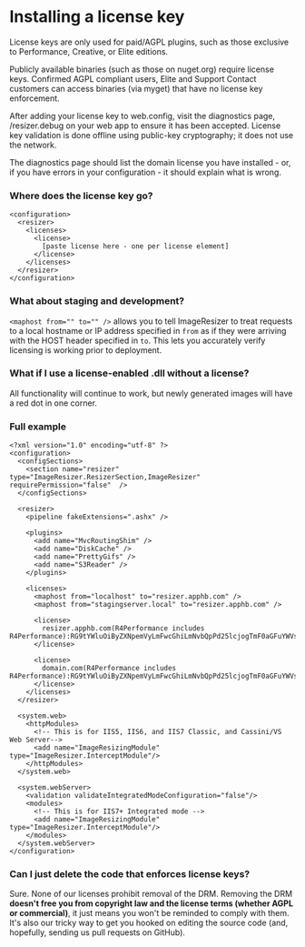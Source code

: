 

# Installing a license key

License keys are only used for paid/AGPL plugins, such as those exclusive to Performance, Creative, or Elite editions.

Publicly available binaries (such as those on nuget.org) require license keys. Confirmed AGPL compliant users, Elite and Support Contact customers can access binaries (via myget) that have no license key enforcement. 

After adding your license key to web.config, visit the diagnostics page, /resizer.debug on your web app to ensure it has been accepted. License key validation is done offline using public-key cryptography; it does not use the network.

The diagnostics page should list the domain license you have installed - or, if you have errors in your configuration - it should explain what is wrong. 

### Where does the license key go? 

```
<configuration>
  <resizer>
    <licenses>
      <license>
        [paste license here - one per license element]
      </license>
    </licenses>
  </resizer>
</configuration>
```

### What about staging and development? 

`<maphost from="" to="" />` allows you to tell ImageResizer to treat requests to a local hostname or IP address specified in `from` as if they were arriving with the HOST header specified in `to`. This lets you accurately verify licensing is working prior to deployment.

### What if I use a license-enabled .dll without a license?

All functionality will continue to work, but newly generated images will have a red dot in one corner. 

### Full example

```
<?xml version="1.0" encoding="utf-8" ?>
<configuration>
  <configSections>
    <section name="resizer" type="ImageResizer.ResizerSection,ImageResizer"  requirePermission="false"  />
  </configSections>

  <resizer>
    <pipeline fakeExtensions=".ashx" />

    <plugins>
      <add name="MvcRoutingShim" />
      <add name="DiskCache" />
      <add name="PrettyGifs" />
      <add name="S3Reader" />
    </plugins>  

    <licenses>
      <maphost from="localhost" to="resizer.apphb.com" />
      <maphost from="stagingserver.local" to="resizer.apphb.com" />

      <license>
        resizer.apphb.com(R4Performance includes R4Performance):RG9tYWluOiByZXNpemVyLmFwcGhiLmNvbQpPd25lcjogTmF0aGFuYWVsIEpvbmVzCklzc3VlZDogMjAxNS0wNS0wMVQxNTowNzo1NloKRmVhdHVyZXM6IFI0UGVyZm9ybWFuY2U=:oWv2YlAkzTEWcaJ6fPMEsweTNh9Bt5evhjWVNHuXtiRNl22sSS3OB/XE69NsSx8kEs1ExSwzvjwPx95paQyxGsTDigdh/UCkh7TCUyIECX7pI2JtA5f3KkFzfwmISIE8d14Kyf3ijO6s2HI1A1obbH5IucyaDJLQBCSrykxJK6JM4NOM82UbAUfwXRCnjWw2frwtBDp9rezJ46iQ80BXxTJ1LXlSqBry5z7bdSZtcP2k8L+Zp3t+9Blfl2k6z0um06kDa7RkPnmfwKCYTU+HbPQ2qDfGvcNaRC6XEa17ztTn52T6hErS7AJKIZ4OKxvw3olLmmVjEg+LiuKo7NVmmQ==
      </license>

      <license>
        domain.com(R4Performance includes R4Performance):RG9tYWluOiByZXNpemVyLmFwcGhiLmNvbQpPd25lcjogTmF0aGFuYWVsIEpvbmVzCklzc3VlZDogMjAxNS0wNS0wMVQxNTowNzo1NloKRmVhdHVyZXM6IFI0UGVyZm9ybWFuY2U=:oWv2YlAkzTEWcaJ6fPMEsweTNh9Bt5evhjWVNHuXtiRNl22sSS3OB/XE69NsSx8kEs1ExSwzvjwPx95paQyxGsTDigdh/UCkh7TCUyIECX7pI2JtA5f3KkFzfwmISIE8d14Kyf3ijO6s2HI1A1obbH5IucyaDJLQBCSrykxJK6JM4NOM82UbAUfwXRCnjWw2frwtBDp9rezJ46iQ80BXxTJ1LXlSqBry5z7bdSZtcP2k8L+Zp3t+9Blfl2k6z0um06kDa7RkPnmfwKCYTU+HbPQ2qDfGvcNaRC6XEa17ztTn52T6hErS7AJKIZ4OKxvw3olLmmVjEg+LiuKo7NVmmQ==
      </license>
    </licenses>
  </resizer>

  <system.web>
    <httpModules>
      <!-- This is for IIS5, IIS6, and IIS7 Classic, and Cassini/VS Web Server-->
      <add name="ImageResizingModule" type="ImageResizer.InterceptModule"/>
    </httpModules>
  </system.web>

  <system.webServer>
    <validation validateIntegratedModeConfiguration="false"/>
    <modules>
      <!-- This is for IIS7+ Integrated mode -->
      <add name="ImageResizingModule" type="ImageResizer.InterceptModule"/>
    </modules>
  </system.webServer>
</configuration>
```

### Can I just delete the code that enforces license keys?

Sure. None of our licenses prohibit removal of the DRM. Removing the DRM **doesn't free you from copyright law and the license terms (whether AGPL or commercial)**, it just means you won't be reminded to comply with them. It's also our tricky way to get you hooked on editing the source code (and, hopefully, sending us pull requests on GitHub).
